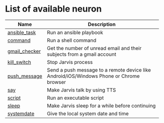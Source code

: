 # List of available neuron


| Name                                                | Description                                                                             |
|-----------------------------------------------------|-----------------------------------------------------------------------------------------|
| [ansible_task](../neurons/ansible_task/README.md)   | Run an ansible playbook                                                                 |
| [command](../neurons/command/README.md)             | Run a shell command                                                                     |
| [gmail_checker](../neurons/gmail_checker/README.md) | Get the number of unread email and their subjects from a gmail account                  |
| [kill_switch](../neurons/kill_switch/README.md)     | Stop Jarvis process                                                                     |
| [push_message](../neurons/push_message/README.md)   | Send a push message to a remote device like Android/iOS/Windows Phone or Chrome browser |
| [say](../neurons/say/README.md)                     | Make Jarvis talk by using TTS                                                           |
| [script](../neurons/script/README.md)               | Run an executable script                                                                |
| [sleep](../neurons/sleep/README.md)                 | Make Jarvis sleep for a while before continuing                                         |
| [systemdate](../neurons/systemdate/README.md)       | Give the local system date and time                                                     |

